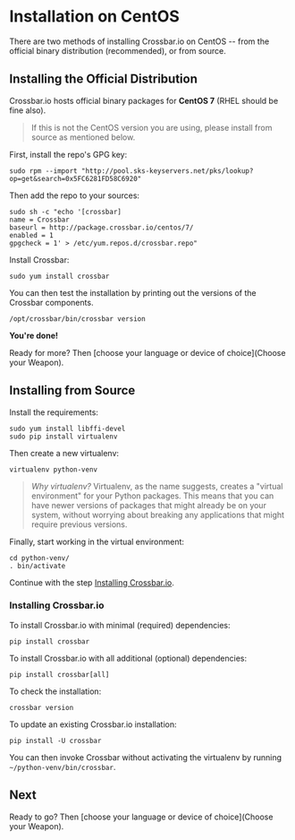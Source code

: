 # Installation on CentOS

There are two methods of installing Crossbar.io on CentOS -- from the official binary distribution (recommended), or from source.

## Installing the Official Distribution

Crossbar.io hosts official binary packages for **CentOS 7** (RHEL should be fine also).

> If this is not the CentOS version you are using, please install from source as mentioned below.

First, install the repo's GPG key:

    sudo rpm --import "http://pool.sks-keyservers.net/pks/lookup?op=get&search=0x5FC6281FD58C6920"

Then add the repo to your sources:

    sudo sh -c "echo '[crossbar]
    name = Crossbar
    baseurl = http://package.crossbar.io/centos/7/
    enabled = 1
    gpgcheck = 1' > /etc/yum.repos.d/crossbar.repo"

Install Crossbar:

    sudo yum install crossbar

You can then test the installation by printing out the versions of the Crossbar components.

    /opt/crossbar/bin/crossbar version

**You're done!**

Ready for more? Then [choose your language or device of choice](Choose your Weapon).


## Installing from Source

Install the requirements:

    sudo yum install libffi-devel
    sudo pip install virtualenv

Then create a new virtualenv:

    virtualenv python-venv

> *Why virtualenv?* Virtualenv, as the name suggests, creates a "virtual environment" for your Python packages. This means that you can have newer versions of packages that might already be on your system, without worrying about breaking any applications that might require previous versions.

Finally, start working in the virtual environment:

    cd python-venv/
    . bin/activate

Continue with the step [Installing Crossbar.io](installing-crossbar.io).


### Installing Crossbar.io

To install Crossbar.io with minimal (required) dependencies:

    pip install crossbar

To install Crossbar.io with all additional (optional) dependencies:

    pip install crossbar[all]

To check the installation:

    crossbar version

To update an existing Crossbar.io installation:

    pip install -U crossbar

You can then invoke Crossbar without activating the virtualenv by running `~/python-venv/bin/crossbar`.


## Next

Ready to go? Then [choose your language or device of choice](Choose your Weapon).
